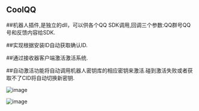 ## CoolQQ


##机器人插件,是独立的dll，可以供各个QQ SDK调用,回调三个参数:QQ群号QQ号和反馈内容给SDK.

##实现根据安装ID自动获取确认ID.

##通过接收器客户端激活激活系统.

##自动激活功能将自动调用机器人密钥库的相应密钥来激活.碰到激活失败或者获取不了CID将自动切换新密钥.   

![image](https://github.com/laomms/CoolQQ/blob/master/机器人.gif)

![image](https://github.com/laomms/CoolQQ/blob/master/00.png)
